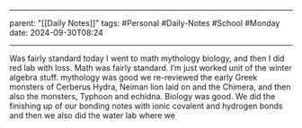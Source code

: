 
---
parent: "[[Daily Notes]]"
tags:
	#Personal
	#Daily-Notes 
	#School 
	#Monday
date: 2024-09-30T08:24

---

Was fairly standard today I went to math mythology biology, and then I did red lab with loss. Math was fairly standard. I’m just worked unit of the winter algebra stuff. mythology was good we re-reviewed the early Greek monsters of Cerberus Hydra, Neiman lion laid on and the Chimera, and then also the monsters, Typhoon and echidna. Biology was good. We did the finishing up of our bonding notes with ionic covalent and hydrogen bonds and then we also did the water lab where we 
